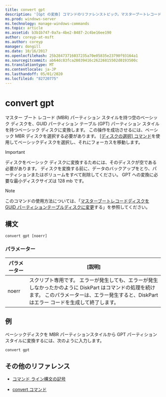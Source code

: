 ```yaml
---
title: convert gpt
description: '[Gpt の変換] コマンドのリファレンストピック。マスターブートレコード (MBR) パーティションスタイルを持つ空のベーシックディスクを、GUID パーティションテーブル (GPT) パーティションスタイルを持つベーシックディスクに変換します。'
ms.prod: windows-server
ms.technology: manage-windows-commands
ms.topic: article
ms.assetid: b3b1b747-0a7a-4be2-8487-2c4be16ee190
author: coreyp-at-msft
ms.author: coreyp
manager: dongill
ms.date: 10/16/2017
ms.openlocfilehash: 25b28473716037235a70e05835e23790f93164a1
ms.sourcegitcommit: ab64dc83fca28039416c26226815502d0193500c
ms.translationtype: MT
ms.contentlocale: ja-JP
ms.lasthandoff: 05/01/2020
ms.locfileid: "82720775"
---
```

# <a name="convert-gpt"></a>convert gpt

マスター ブート レコード (MBR) パーティション スタイルを持つ空のベーシック ディスクを、GUID パーティション テーブル (GPT) パーティション スタイルを持つベーシック ディスクに変換します。 この操作を成功させるには、ベーシック MBR ディスクを選択する必要があります。 [[ディスクの選択] コマンド](select-disk.md)を使用してベーシックディスクを選択し、それにフォーカスを移動します。

> [!IMPORTANT]
> ディスクをベーシック ディスクに変換するためには、そのディスクが空である必要があります。 ディスクを変換する前に、データのバックアップをとり、パーティションまたはボリュームをすべて削除してください。 GPT への変換に必要な最小ディスクサイズは 128 mb です。

> [!NOTE]
> このコマンドの使用方法については、「[マスターブートレコードディスクを GUID パーティションテーブルディスクに変更](https://docs.microsoft.com/previous-versions/windows/it-pro/windows-server-2008-R2-and-2008/cc725671(v=ws.11))する」を参照してください。

## <a name="syntax"></a>構文

```
convert gpt [noerr]
```

### <a name="parameters"></a>パラメーター

| パラメーター | [説明] |
| --------- | ----------- |
| noerr | スクリプト専用です。 エラーが発生しても、エラーが発生しなかったかのように DiskPart はコマンドの処理を続けます。 このパラメーターは、エラー発生すると、DiskPart はエラー コードを生成して終了します。 |

## <a name="examples"></a>例

ベーシックディスクを MBR パーティションスタイルから GPT パーティションスタイルに変換するには、次のように入力します。

```
convert gpt
```

## <a name="additional-references"></a>その他のリファレンス

- [コマンド ライン構文の記号](command-line-syntax-key.md)

- [convert コマンド](convert.md)

